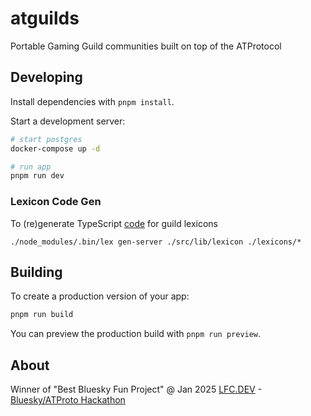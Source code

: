 # atguilds

Portable Gaming Guild communities built on top of the ATProtocol

## Developing

Install dependencies with `pnpm install`.

Start a development server:

```bash
# start postgres
docker-compose up -d

# run app
pnpm run dev
```

### Lexicon Code Gen

To (re)generate TypeScript [code](src/lib/lexicon) for guild lexicons

`./node_modules/.bin/lex gen-server ./src/lib/lexicon ./lexicons/*`


## Building

To create a production version of your app:

```bash
pnpm run build
```

You can preview the production build with `pnpm run preview`.


## About

Winner of "Best Bluesky Fun Project" @ Jan 2025 [LFC.DEV](https://lfc.dev/) - [Bluesky/ATProto Hackathon](https://lu.ma/olts6pug) 